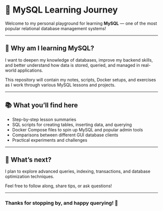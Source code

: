 # 🚀 MySQL Learning Journey

Welcome to my personal playground for learning **MySQL** — one of the most popular relational database management systems!

---

## 🎯 Why am I learning MySQL?

I want to deepen my knowledge of databases, improve my backend skills, and better understand how data is stored, queried, and managed in real-world applications.

This repository will contain my notes, scripts, Docker setups, and exercises as I work through various MySQL lessons and projects.

---

## 📚 What you’ll find here

- Step-by-step lesson summaries  
- SQL scripts for creating tables, inserting data, and querying  
- Docker Compose files to spin up MySQL and popular admin tools  
- Comparisons between different GUI database clients  
- Practical experiments and challenges

---

## 🚀 What’s next?

I plan to explore advanced queries, indexing, transactions, and database optimization techniques.

Feel free to follow along, share tips, or ask questions!

---

### Thanks for stopping by, and happy querying! 🐬
